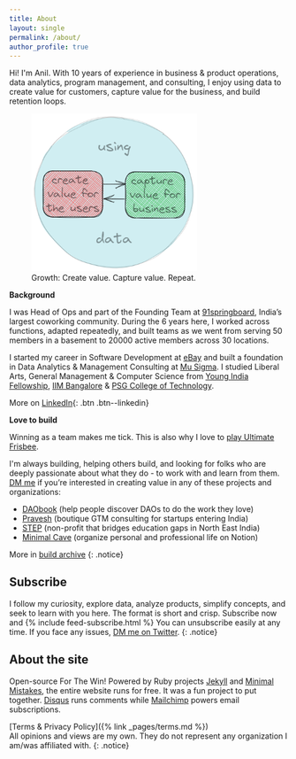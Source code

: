 ```yaml
---
title: About
layout: single
permalink: /about/
author_profile: true
---
```

Hi! I'm Anil. With 10 years of experience in business & product operations, data analytics, program management, and consulting, I enjoy using data to create value for customers, capture value for the business, and build retention loops.

<figure style="width: 300px" class="align-center">
  <img src="/assets/images/about-anil-growth-mantra.png" alt="My growth expertise and mantra is to use data to create and capture value">
  <figcaption>Growth: Create value. Capture value. Repeat.</figcaption>
</figure>

**Background**

I was Head of Ops and part of the Founding Team at [91springboard](https://www.91springboard.com), India’s largest coworking community. During the 6 years here, I worked across functions, adapted repeatedly, and built teams as we went from serving 50 members in a basement to 20000 active members across 30 locations.

I started my career in Software Development at [eBay](https://www.ebay.com) and built a foundation in Data Analytics & Management Consulting at [Mu Sigma](https://www.mu-sigma.com/). I studied Liberal Arts, General Management & Computer Science from [Young India Fellowship](https://ashoka.edu.in/yif), [IIM Bangalore](https://www.iimb.ac.in/home) & [PSG College of Technology](https://www.psgtech.edu).

More on [LinkedIn](https://www.linkedin.com/in/anilgeorge04){: .btn .btn--linkedin}

**Love to build**

Winning as a team makes me tick. This is also why I love to [play Ultimate Frisbee](https://indiaultimate.org/2015-aouc-team-india).

I'm always building, helping others build, and looking for folks who are deeply passionate about what they do - to work with and learn from them. [DM me](https://twitter.com/anilgeorge04) if you’re interested in creating value in any of these projects and organizations:
- [DAObook](http://daobook.site) (help people discover DAOs to do the work they love)
- [Pravesh](https://pravesh.org/) (boutique GTM consulting for startups entering India)
- [STEP](https://stepnortheast.org/) (non-profit that bridges education gaps in North East India)
- [Minimal Cave](https://minimalcave.com) (organize personal and professional life on Notion)

More in [build archive](/building)
{: .notice}

## Subscribe
I follow my curiosity, explore data, analyze products, simplify concepts, and seek to learn with you here. The format is short and crisp. Subscribe now and
{% include feed-subscribe.html %}
You can unsubscribe easily at any time. If you face any issues, [DM me on Twitter](https://twitter.com/anilgeorge04).
{: .notice}

## About the site
Open-source For The Win! Powered by Ruby projects [Jekyll](jekyllrb.com) and [Minimal Mistakes](https://mademistakes.com/minimal-mistakes), the entire website runs for free. It was a fun project to put together. [Disqus](https://disqus.com) runs comments while [Mailchimp](http://eepurl.com/hwsf0n) powers email subscriptions.

[Terms & Privacy Policy]({% link _pages/terms.md %})<br>
All opinions and views are my own. They do not represent any organization I am/was affiliated with.
{: .notice}
